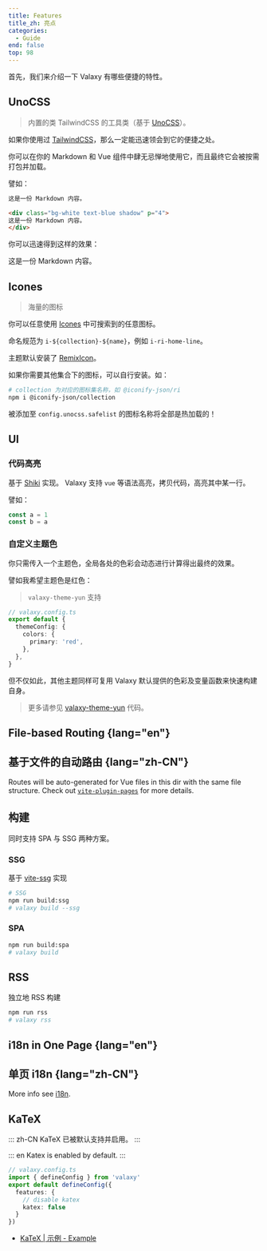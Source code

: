 ```yaml
---
title: Features
title_zh: 亮点
categories:
  - Guide
end: false
top: 98
---
```


首先，我们来介绍一下 Valaxy 有哪些便捷的特性。

## UnoCSS

> 内置的类 TailwindCSS 的工具类（基于 [UnoCSS](https://github.com/unocss/unocss)）。

如果你使用过 [TailwindCSS](https://tailwindcss.com/)，那么一定能迅速领会到它的便捷之处。

你可以在你的 Markdown 和 Vue 组件中肆无忌惮地使用它，而且最终它会被按需打包并加载。

譬如：

```md
这是一份 Markdown 内容。

<div class="bg-white text-blue shadow" p="4">
这是一份 Markdown 内容。
</div>
```

你可以迅速得到这样的效果：

<div class="bg-white text-blue shadow" p="4">
这是一份 Markdown 内容。
</div>

## Icones

> 海量的图标

你可以任意使用 [Icones](https://icones.js.org/) 中可搜索到的任意图标。

命名规范为 `i-${collection}-${name}`，例如 `i-ri-home-line`。

主题默认安装了 [RemixIcon](https://github.com/Remix-Design/RemixIcon)。

如果你需要其他集合下的图标，可以自行安装。如：

```bash
# collection 为对应的图标集名称，如 @iconify-json/ri
npm i @iconify-json/collection
```

被添加至 `config.unocss.safelist` 的图标名称将全部是热加载的！

## UI

### 代码高亮

基于 [Shiki](https://github.com/shikijs/shiki) 实现。
Valaxy 支持 `vue` 等语法高亮，拷贝代码，高亮其中某一行。

譬如：

```js {2}
const a = 1
const b = a
```

### 自定义主题色

你只需传入一个主题色，全局各处的色彩会动态进行计算得出最终的效果。

譬如我希望主题色是红色：

> `valaxy-theme-yun` 支持

```ts
// valaxy.config.ts
export default {
  themeConfig: {
    colors: {
      primary: 'red',
    },
  },
}
```

但不仅如此，其他主题同样可复用 Valaxy 默认提供的色彩及变量函数来快速构建自身。

> 更多请参见 [valaxy-theme-yun](https://github.com/YunYouJun/valaxy/tree/main/packages/valaxy-theme-yun) 代码。

## File-based Routing {lang="en"}

## 基于文件的自动路由 {lang="zh-CN"}

Routes will be auto-generated for Vue files in this dir with the same file structure.
Check out [`vite-plugin-pages`](https://github.com/hannoeru/vite-plugin-pages) for more details.

## 构建

同时支持 SPA 与 SSG 两种方案。

### SSG

基于 [vite-ssg](https://github.com/antfu/vite-ssg) 实现

```bash
# SSG
npm run build:ssg
# valaxy build --ssg
```

### SPA

```bash
npm run build:spa
# valaxy build
```

## RSS

独立地 RSS 构建

```bash
npm run rss
# valaxy rss
```

## i18n in One Page {lang="en"}

## 单页 i18n {lang="zh-CN"}

More info see [i18n](/docs/guide/i18n).

## KaTeX

::: zh-CN
KaTeX 已被默认支持并启用。
:::

::: en
Katex is enabled by default.
:::

```ts
// valaxy.config.ts
import { defineConfig } from 'valaxy'
export default defineConfig({
  features: {
    // disable katex
    katex: false
  }
})
```

- [KaTeX | 示例 - Example](/examples/katex)
